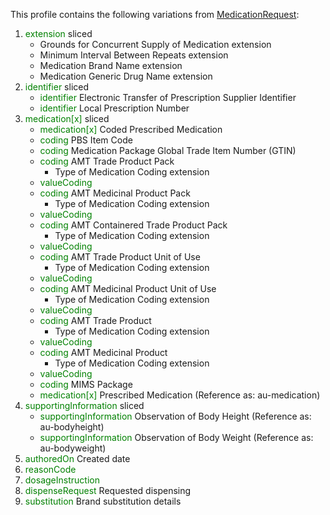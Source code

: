 This profile contains the following variations from [MedicationRequest](http://hl7.org/fhir/STU3/MedicationRequest):

1. <span style='color:green'> extension </span>  sliced
   * Grounds for Concurrent Supply of Medication extension
   * Minimum Interval Between Repeats extension
   * Medication Brand Name extension
   * Medication Generic Drug Name extension
1. <span style='color:green'> identifier </span>  sliced
   * <span style='color:green'> identifier </span> Electronic Transfer of Prescription Supplier Identifier
   * <span style='color:green'> identifier </span> Local Prescription Number
1. <span style='color:green'> medication[x] </span>  sliced
   * <span style='color:green'> medication[x] </span> Coded Prescribed Medication
   * <span style='color:green'> coding </span> PBS Item Code
   * <span style='color:green'> coding </span> Medication Package Global Trade Item Number (GTIN)
   * <span style='color:green'> coding </span> AMT Trade Product Pack
      * Type of Medication Coding extension
   * <span style='color:green'> valueCoding </span> 
   * <span style='color:green'> coding </span> AMT Medicinal Product Pack
      * Type of Medication Coding extension
   * <span style='color:green'> valueCoding </span> 
   * <span style='color:green'> coding </span> AMT Containered Trade Product Pack
      * Type of Medication Coding extension
   * <span style='color:green'> valueCoding </span> 
   * <span style='color:green'> coding </span> AMT Trade Product Unit of Use
      * Type of Medication Coding extension
   * <span style='color:green'> valueCoding </span> 
   * <span style='color:green'> coding </span> AMT Medicinal Product Unit of Use
      * Type of Medication Coding extension
   * <span style='color:green'> valueCoding </span> 
   * <span style='color:green'> coding </span> AMT Trade Product
      * Type of Medication Coding extension
   * <span style='color:green'> valueCoding </span> 
   * <span style='color:green'> coding </span> AMT Medicinal Product
      * Type of Medication Coding extension
   * <span style='color:green'> valueCoding </span> 
   * <span style='color:green'> coding </span> MIMS Package
   * <span style='color:green'> medication[x] </span> Prescribed Medication (Reference as: au-medication)
1. <span style='color:green'> supportingInformation </span>  sliced
   * <span style='color:green'> supportingInformation </span> Observation of Body Height (Reference as: au-bodyheight)
   * <span style='color:green'> supportingInformation </span> Observation of Body Weight (Reference as: au-bodyweight)
1. <span style='color:green'> authoredOn </span> Created date
1. <span style='color:green'> reasonCode </span> 
1. <span style='color:green'> dosageInstruction </span> 
1. <span style='color:green'> dispenseRequest </span> Requested dispensing
1. <span style='color:green'> substitution </span> Brand substitution details